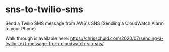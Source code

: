 # sns-to-twilio-sms
Send a Twilio SMS message from AWS's SNS (Sending a CloudWatch Alarm to your Phone)

Walk through is available here: https://chrisschuld.com/2020/07/sending-a-twilio-text-message-from-cloudwatch-via-sns/
